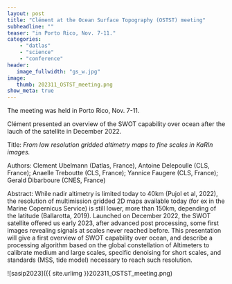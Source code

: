 ```yaml
---
layout: post
title: "Clément at the Ocean Surface Topography (OSTST) meeting"
subheadline: ""
teaser: "in Porto Rico, Nov. 7-11."
categories:
    - "datlas"
    - "science"
    - "conference"
header:
   image_fullwidth: "gs_w.jpg"
image:
   thumb: 202311_OSTST_meeting.png
show_meta: true
---
```

The meeting was held in Porto Rico, Nov. 7-11.

Clément presented  an overview of the SWOT capability over ocean after the lauch of the satellite in December 2022.

Title: _From low resolution gridded altimetry maps to fine scales in KaRIn images._

Authors:  Clement Ubelmann (Datlas, France), Antoine Delepoulle (CLS, France); Anaelle Treboutte (CLS, France); Yannice Faugere (CLS, France); Gerald Dibarboure (CNES, France)

Abstract:
While nadir altimetry is limited today to 40km (Pujol et al, 2022), the resolution of multimission gridded 2D maps available today (for ex in the Marine Copernicus Service) is still lower, more than 150km, depending of the latitude (Ballarotta, 2019). Launched on December 2022, the SWOT satellite offered us early 2023, after advanced post processing, some first images revealing signals at scales never reached before. This presentation will give a first overview of SWOT capability over ocean, and describe a processing algorithm based on the global constellation of Altimeters to calibrate medium and large scales, specific denoising for short scales, and standards (MSS, tide model) necessary to reach such resolution. 

![sasip2023]({{ site.urlimg }}202311_OSTST_meeting.png)

